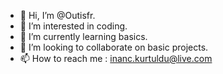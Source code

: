 - 👋 Hi, I’m @Outisfr.
- 👀 I’m interested in coding.
- 🌱 I’m currently learning basics.
- 💞️ I’m looking to collaborate on basic projects.
- 📫 How to reach me : inanc.kurtuldu@live.com

<!---
Outisfr/Outisfr is a ✨ special ✨ repository because its `README.md` (this file) appears on your GitHub profile.
You can click the Preview link to take a look at your changes.
--->
